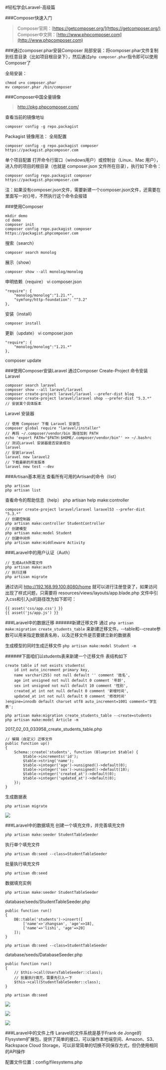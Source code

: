 #轻松学会Laravel-高级篇

###Composer快速入门
>Composer官网：[https://getcomposer.org/](https://getcomposer.org/)  
>Composer中文网：[http://www.phpcomposer.com](http://www.phpcomposer.com)

###通过composer.phar安装Composer
局部安装：将composer.phar文件复制到任意目录（比如项目根目录下），然后通过`php composer.phar`指令即可以使用Composer了

全局安装：
```
chmod u+x composer.phar
mv composer.phar /bin/composer
```

###Composer中国全量镜像
>http://pkg.phpcomposer.com/

查看当前的镜像地址
```
composer config -g repo.packagist
```

Packagist 镜像用法：
全局配置
```
composer config -g repo.packagist composer https://packagist.phpcomposer.com
```

单个项目配置
打开命令行窗口（windows用户）或控制台（Linux、Mac 用户），进入你的项目的根目录（也就是 composer.json 文件所在目录），执行如下命令：
```
composer config repo.packagist composer https://packagist.phpcomposer.com
```
注：如果没有composer.json文件，需要新建一个composer.json文件，还需要在里面写一对{}号，不然执行这个命令会报错

###使用Composer
```
mkdir demo
cd demo
composer init
composer config repo.packagist composer https://packagist.phpcomposer.com
```

搜索（search）
```
composer search monolog
```

展示（show）
```
composer show --all monolog/monolog
```

申明依赖（require）
vi composer.json
```
"require": {
    "monolog/monolog":"1.21.*",
    "symfony/http-foundation": "^3.2"
},
```

安装（install）
```
composer install
```

更新（update）
vi composer.json
```
"require": {
    "monolog/monolog":"1.21.*"
},
```
composer update

###使用Composer安装Laravel
通过Composer Create-Project 命令安装 Laravel
```
composer search laravel
composer show --all laravel/laravel
composer create-project laravel/laravel --prefer-dist blog
composer create-project laravel/laravel shop --prefer-dist "5.3.*"		// 安装某个具体版本
```

Laravel 安装器
```
// 使用 Composer 下载 Laravel 安装包
composer global require "laravel/installer"
// 再将 ~/.composer/vendor/bin 路径加到 PATH
echo 'export PATH="$PATH:$HOME/.composer/vendor/bin"' >> ~/.bashrc
// 测试Laravel 安装器是否安装成功
laravel
// 安装laravel
laravel new laravel2
// 下载最新的开发版本
laravel new test --dev
```

###Artisan基本用法
查看所有可用的Artisan的命令（list）
```
php artisan
php artisan list
```

查看命令的帮助信息（help）
php artisan help make:controller

```
composer create-project laravel/laravel laravel53 --prefer-dist "5.3.*"
// 创建控制器
php artisan make:controller StudentController
// 创建模型
php artisan make:model Student
// 创建中间件
php artisan make:middleware Activity
```

###Laravel中的用户认证（Auth）
```
// 生成Auth所需文件
php artisan make:auth
// 执行迁移
php artisan migrate
```
通过访问 http://192.168.99.100:8080/home 就可以进行注册登录了，如果访问出现了样式问题，只需要将 resources/views/layouts/app.blade.php 文件中引入css和引入js的路径改为如下即可：
```
{{ asset('css/app.css') }}
{{ asset('js/app.js') }}
```

###Laravel中的数据迁移
######新建迁移文件
通过 `php artisan make:migration create_students_table` 来新建迁移文件。--table和--create参数可以用来指定数据表名称，以及迁移文件是否要建立新的数据表

生成模型的同时生成迁移文件 `php artisan make:model Student -m`

######下面咱们以students表来新建一个迁移文件
表结构如下
```
create table if not exists students(
	id int auto_increment primary key,
    name varchar(255) not null default '' comment '姓名',
    age int unsigned not null default 0 comment '年龄',
    sex int unsigned not null default 10 comment '性别',
    created_at int not null default 0 comment '新增时间',
    updated_at int not null default 0 comment '修改时间'
)engine=innodb default charset utf8 auto_increment=1001 comment='学生表';
```

```
php artisan make:migration create_students_table --create=students
php artisan make:model Article -m
```

2017_02_03_033958_create_students_table.php
```
// 编辑（自定义）迁移文件
public function up()
{
    Schema::create('students', function (Blueprint $table) {
        $table->increments('id');
        $table->string('name');
        $table->integer('age')->unsigned()->default(0);
        $table->integer('sex')->unsigned()->default(10);
        $table->integer('created_at')->default(0);
        $table->integer('updated_at')->default(0);
    });
}
```

生成数据表
```
php artisan migrate
```
![](image/screenshot_1486093918968.png)

###Laravel中的数据填充
创建一个填充文件，并完善填充文件
```
php artisan make:seeder StudentTableSeeder
```

执行单个填充文件
```
php artisan db:seed --class=StudentTableSeeder
```

批量执行填充文件
```
php artisan db:seed
```

数据填充实例
```
php artisan make:seeder StudentTableSeeder
```

database/seeds/StudentTableSeeder.php
```
public function run()
{
    DB::table('students')->insert([
    	['name'=>'zhangsan', 'age'=>18],
    	['name'=>'lishi', 'age'=>20]
    ]);
}
```

```
php artisan db:seed --class=StudentTableSeeder
```

database/seeds/DatabaseSeeder.php
```
public function run()
{
    // $this->call(UsersTableSeeder::class);
    // 批量执行填充，需要先引入一下
    $this->call(StudentTableSeeder::class);
}
```

```
php artisan db:seed
```

![](image/screenshot_1486652322614.png)

![](image/screenshot_1486652398063.png)

![](image/screenshot_1486652467473.png)

###Laravel中的文件上传
Laravel的文件系统是基于Frank de Jonge的Flysystem扩展包，提供了简单的接口，可以操作本地端空间、Amazon、S3、Rackspace Cloud Storage，可以非常简单的切换不同保存方式，但仍使用相同的API操作

配置文件位置：config/filesystems.php







